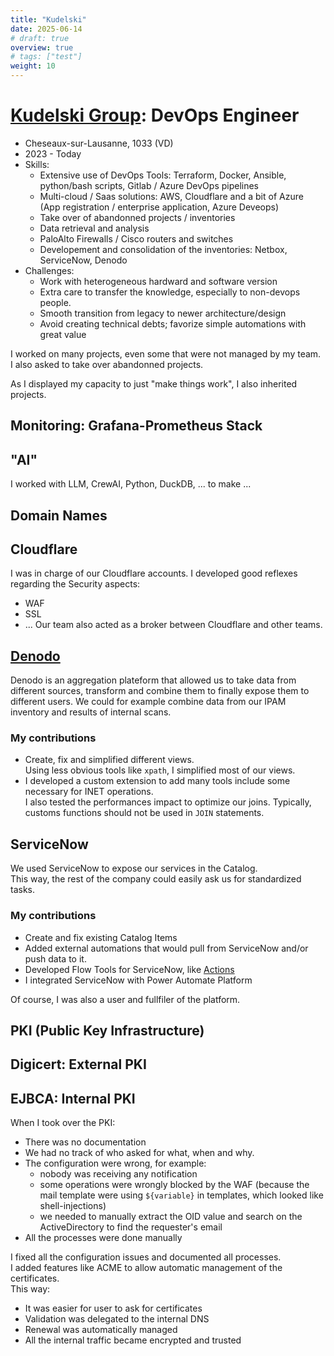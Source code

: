 ```yaml
---
title: "Kudelski"
date: 2025-06-14
# draft: true
overview: true
# tags: ["test"]
weight: 10
---
```


# [Kudelski Group](https://www.nagra.com/): DevOps Engineer
* Cheseaux-sur-Lausanne, 1033 (VD)
* 2023 - Today
* Skills:
  * Extensive use of DevOps Tools: Terraform, Docker, Ansible, python/bash scripts, Gitlab / Azure DevOps pipelines
  * Multi-cloud / Saas solutions: AWS, Cloudflare and a bit of Azure (App registration / enterprise application, Azure Deveops)
  * Take over of abandonned projects / inventories
  * Data retrieval and analysis
  * PaloAlto Firewalls / Cisco routers and switches
  * Developement and consolidation of the inventories: Netbox, ServiceNow, Denodo
* Challenges:
  * Work with heterogeneous hardward and software version
  * Extra care to transfer the knowledge, especially to non-devops people.
  * Smooth transition from legacy to newer architecture/design
  * Avoid creating technical debts; favorize simple automations with great value



I worked on many projects, even some that were not managed by my team.  
I also asked to take over abandonned projects.  

As I displayed my capacity to just "make things work", I also inherited projects.


## Monitoring: Grafana-Prometheus Stack

## "AI"

I worked with LLM, CrewAI, Python, DuckDB, ... to make ...

## Domain Names

## Cloudflare

I was in charge of our Cloudflare accounts. I developed good reflexes regarding the Security aspects:
- WAF
- SSL
- ...
Our team also acted as a broker between Cloudflare and other teams.  

## [Denodo](https://www.denodo.com/en)

Denodo is an aggregation plateform that allowed us to take data from different sources, transform and combine them to finally expose them to different users. We could for example combine data from our IPAM inventory and results of internal scans.  

### My contributions
- Create, fix and simplified different views.  
  Using less obvious tools like `xpath`, I simplified most of our views.  
- I developed a custom extension to add many tools include some necessary for INET operations.  
  I also tested the performances impact to optimize our joins. Typically, customs functions should not be used in `JOIN` statements. 

## ServiceNow

We used ServiceNow to expose our services in the Catalog.  
This way, the rest of the company could easily ask us for standardized tasks.  

### My contributions
- Create and fix existing Catalog Items
- Added external automations that would pull from ServiceNow and/or push data to it.
- Developed Flow Tools for ServiceNow, like [Actions](https://developer.servicenow.com/dev.do#!/learn/courses/yokohama/app_store_learnv2_aescreateappfromscratch_yokohama_create_an_app_from_scratch_with_app_engine_studio/app_store_learnv2_aescreateappfromscratch_yokohama_automate_processes_with_flows/app_store_learnv2_aescreateappfromscratch_yokohama_actions)
- I integrated ServiceNow with Power Automate Platform

Of course, I was also a user and fullfiler of the platform.


## PKI (Public Key Infrastructure)

## Digicert: External PKI
## EJBCA: Internal PKI 

When I took over the PKI:
- There was no documentation
- We had no track of who asked for what, when and why.
- The configuration were wrong, for example:
  - nobody was receiving any notification
  - some operations were wrongly blocked by the WAF (because the mail template were using `${variable}` in templates, which looked like shell-injections)
  - we needed to manually extract the OID value and search on the ActiveDirectory to find the requester's email
- All the processes were done manually

I fixed all the configuration issues and documented all processes.  
I added features like ACME to allow automatic management of the certificates.  
This way:
- It was easier for user to ask for certificates
- Validation was delegated to the internal DNS
- Renewal was automatically managed
- All the internal traffic became encrypted and trusted